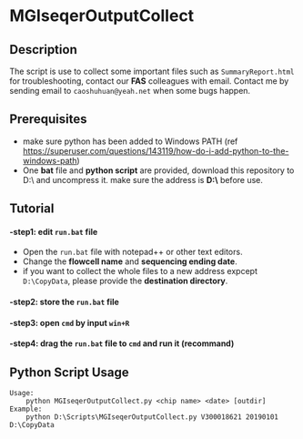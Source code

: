 # MGIseqerOutputCollect 
## Description 
The script is use to collect some important files such as `SummaryReport.html` for troubleshooting, contact our **FAS** colleagues with email.
Contact me by sending email to `caoshuhuan@yeah.net` when some bugs happen. 

## Prerequisites
- make sure python has been added to Windows PATH (ref https://superuser.com/questions/143119/how-do-i-add-python-to-the-windows-path)
- One **bat** file and **python script** are provided, download this repository to D:\ and uncompress it. make sure the address is **D:\\** before use. 

## Tutorial 
#### -step1: edit `run.bat` file
- Open the `run.bat` file with notepad++ or other text editors. 
- Change the **flowcell name** and **sequencing ending date**. 
- if you want to collect the whole files to a new address expcept `D:\CopyData`, please provide the **destination directory**.  
#### -step2: store the `run.bat` file 
#### -step3: open `cmd` by input `win+R` 
#### -step4: drag the `run.bat` file to `cmd` and run it (recommand) 

## Python Script Usage
```
Usage:
	python MGIseqerOutputCollect.py <chip name> <date> [outdir]
Example:
	python D:\Scripts\MGIseqerOutputCollect.py V300018621 20190101 D:\CopyData
```